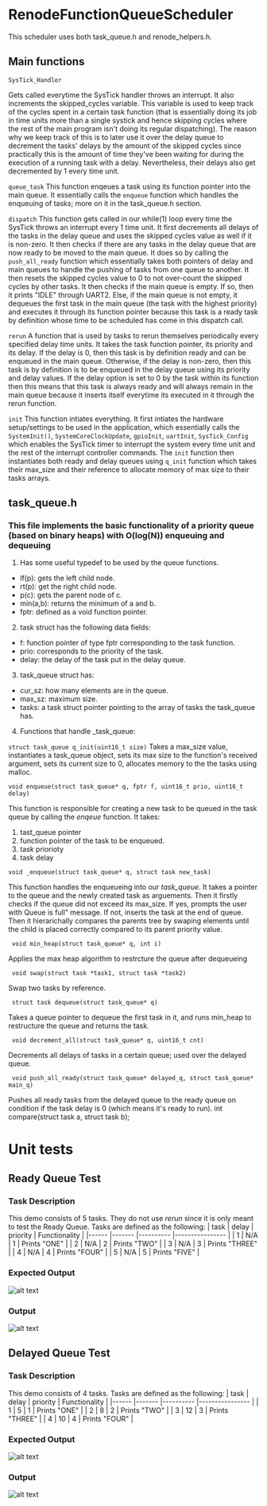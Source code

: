 # RenodeFunctionQueueScheduler
This scheduler uses both task_queue.h and renode_helpers.h. 

## Main functions

``` SysTick_Handler ```

Gets called everytime the SysTick handler throws an interrupt. It also increments the skipped_cycles variable. This variable is used to keep track of the cycles spent in a certain task function (that is essentially doing its job in time units more than a single systick and hence skipping cycles where the rest of the main program isn't doing its regular dispatching). The reason why we keep track of this is to later use it over the delay queue to decrement the tasks' delays by the amount of the skipped cycles since practically this is the amount of time they've been waiting for during the execution of a running task with a delay. Nevertheless, their delays also get decremented by 1 every time unit.

```queue_task```
This function enqeues a task using its function pointer into the main queue. It essentially calls the ```enqueue``` function which handles the enqueuing of tasks; more on it in the task_queue.h section.

```dispatch```
This function gets called in our while(1) loop every time the SysTick throws an interrupt every 1 time unit. It first decrements all delays of the tasks in the delay queue and uses the skipped cycles value as well if it is non-zero. It then checks if there are any tasks in the delay queue that are now ready to be moved to the main queue. It does so by calling the ```push_all_ready``` function which essentially takes both pointers of delay and main queues to handle the pushing of tasks from one queue to another. It then resets the skipped cycles value to 0 to not over-count the skipped cycles by other tasks. It then checks if the main queue is empty. If so, then it prints "IDLE" through UART2. Else, if the main queue is not empty, it dequeues the first task in the main queue (the task with the highest priority) and executes it through its function pointer because this task is a ready task by definition whose time to be scheduled has come in this dispatch call.

```rerun```
A function that is used by tasks to rerun themselves periodically every specified delay time units. It takes the task function pointer, its priority and its delay. If the delay is 0, then this task is by definition ready and can be enqueued in the main queue. Otherwise, if the delay is non-zero, then this task is by definition is to be enqueued in the delay queue using its priority and delay values. If the delay option is set to 0 by the task within its function then this means that this task is always ready and will always remain in the main queue because it inserts itself everytime its executed in it through the rerun function.

```init```
This function intiates everything. It first intiates the hardware setup/settings to be used in the application, which essentially calls the ```SystemInit()```, ```SystemCoreClockUpdate```, ```gpioInit```, ```uartInit```, ```SysTick_Config``` which enables the SysTick timer to interrupt the system every time unit and the rest of the interrupt controller commands. The ```init``` function then instantiates both ready and delay queues using ```q_init``` function which takes their max_size and their reference to allocate memory of max size to their tasks arrays.

## task_queue.h
### This file implements the basic functionality of a priority queue (based on binary heaps) with O(log(N)) enqueuing and dequeuing
1. Has some useful typedef to be used by the queue functions.
* lf(p): gets the left child node.
* rt(p): get the right child node.
* p(c): gets the parent node of c.
* min(a,b): returns the minimum of a and b.
* fptr: defined as a void function pointer.
    
2. task struct has the following data fields:
* f: function pointer of type fptr corresponding to the task function.
* prio: corresponds to the priority of the task.
* delay: the delay of the task put in the delay queue.
        
3. task_queue struct has:
* cur_sz: how many elements are in the queue.
* max_sz: maximum size.
* tasks: a task struct pointer pointing to the array of tasks the task_queue has.
        
4. Functions that handle _task_queue:

``` struct task_queue q_init(uint16_t size) ```
Takes a max_size value, instantiates a task_queue object, sets its max size to the function's received argument, sets its current size to 0, allocates memory to the the tasks using    malloc.

``` void enqueue(struct task_queue* q, fptr f, uint16_t prio, uint16_t delay) ```

This function is responsible for creating a new task to be queued in the task queue by calling the _enqeue_ function. It takes:
  1. tast_queue pointer
  2. function pointer of the task to be enqueued.
  3. task priorioty
  4. task delay
  
``` void _enqueue(struct task_queue* q, struct task new_task) ```

This function handles the enqueueing into our _task_queue_. It takes a pointer to the queue and the newly created task as arguements. Then it firstly checks if the queue did not exceed its max_size. If yes, prompts the user with Queue is full" message. If not, inserts the task at the end of queue. Then it hierarichally compares the parents tree by swaping elements until the child is placed correctly compared to its parent priority value.

``` void min_heap(struct task_queue* q, int i)```

Applies the max heap algorithm to restrcture the queue after dequeueing

``` void swap(struct task *task1, struct task *task2)``` 

Swap two tasks by reference.

``` struct task dequeue(struct task_queue* q)```

Takes a queue pointer to dequeue the first task in it, and runs min_heap to restructure the queue and returns the task.

``` void decrement_all(struct task_queue* q, uint16_t cnt)```

Decrements all delays of tasks in a certain queue; used over the delayed queue.

``` void push_all_ready(struct task_queue* delayed_q, struct task_queue* main_q)```

Pushes all ready tasks from the delayed queue to the ready queue on condition if the task delay is 0 (which means it's ready to run).
int compare(struct task a, struct task b);

# Unit tests
## Ready Queue Test
### Task Description
This demo consists of 5 tasks. They do not use _rerun_ since it is only meant to test the Ready Queue. Tasks are defined as the following:
| task 	| delay 	| priority 	| Functionality  	|
|------	|-------	|----------	|----------------	|
| 1    	| N/A      	| 1        	| Prints "ONE"   	|
| 2    	| N/A      	| 2        	| Prints "TWO"   	|
| 3    	| N/A      	| 3        	| Prints "THREE" 	|
| 4    	| N/A   	| 4        	| Prints "FOUR"  	|
| 5    	| N/A   	| 5        	| Prints "FIVE"  	|

### Expected Output
![alt text](https://github.com/D-Diaa/RenodeFunctionQueueScheduler/blob/main/unittests/images/ready_queue_truth.png?raw=true)

### Output
![alt text](https://github.com/D-Diaa/RenodeFunctionQueueScheduler/blob/main/unittests/ready_queue_test.jpg?raw=true)

## Delayed Queue Test
### Task Description
This demo consists of 4 tasks. Tasks are defined as the following:
| task 	| delay 	| priority 	| Functionality  	|
|------	|-------	|----------	|----------------	|
| 1    	| 5      	| 1        	| Prints "ONE"   	|
| 2    	| 8      	| 2        	| Prints "TWO"   	|
| 3    	| 12      	| 3        	| Prints "THREE" 	|
| 4    	| 10   	    | 4        	| Prints "FOUR"  	|


### Expected Output
![alt text](https://github.com/D-Diaa/RenodeFunctionQueueScheduler/blob/main/unittests/images/delay_queue_truth.png?raw=true)

### Output
![alt text](https://github.com/D-Diaa/RenodeFunctionQueueScheduler/blob/main/unittests/delay_queue_test.jpg?raw=true)


